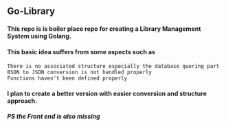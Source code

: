 ## Go-Library
#### This repo is is boiler place repo for creating a Library Management System using Golang.
#### This basic idea suffers from some aspects such as
    There is no associated structure especially the database quering part
    BSON to JSON conversion is not handled properly
    Functions haven't been defined properly

#### I plan to create a better version with easier conversion and structure approach.
##### PS the Front end is also missing
